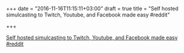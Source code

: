 +++
date = "2016-11-16T11:15:11+03:00"
draft = true
title = "Self hosted simulcasting to Twitch, Youtube, and Facebook made easy  #reddit"

+++

<p><a href="https://t.co/qM6fJzp1OE">Self hosted simulcasting to Twitch, Youtube, and Facebook made easy  #reddit</a></p>
